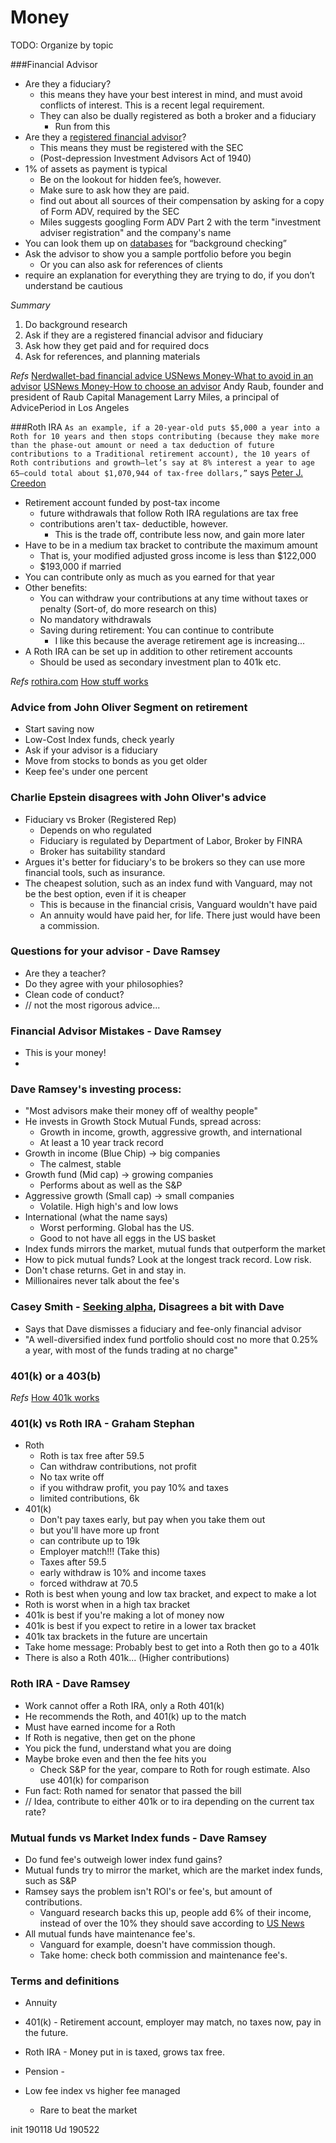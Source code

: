 Money
=======


TODO: Organize by topic

###Financial Advisor
* Are they a fiduciary?
    * this means they have your best interest in mind, and must avoid conflicts of interest. This is a recent legal requirement. 
    * They can also be dually registered as both a broker and a fiduciary
        * Run from this
* Are they a [registered financial advisor](https://money.usnews.com/investing/articles/2017-05-17/what-is-a-registered-investment-advisor)?
    * This means they must be registered with the SEC
    * (Post-depression Investment Advisors Act of 1940)
* 1% of assets as payment is typical
    * Be on the lookout for hidden fee’s, however. 
    * Make sure to ask how they are paid.
    * find out about all sources of their compensation by asking for a copy of Form ADV, required by the SEC
    * Miles suggests googling Form ADV Part 2 with the term "investment adviser registration" and the company's name
* You can look them up on [databases](Brokercheck.finra.org) for “background checking”
* Ask the advisor to show you a sample portfolio before you begin
    * Or you can also ask for references of clients
* require an explanation for everything they are trying to do, if you don’t understand be cautious

_Summary_
1. Do background research
2. Ask if they are a registered financial advisor and fiduciary
3. Ask how they get paid and for required docs
4. Ask for references, and planning materials


_Refs_
[Nerdwallet-bad financial advice ](https://www.nerdwallet.com/article/5-signs-youre-getting-bad-financial-advice)
[USNews Money-What to avoid in an advisor](https://money.usnews.com/investing/articles/2017-06-07/6-signs-your-financial-advisor-is-terrible)
[USNews Money-How to choose an advisor](https://money.usnews.com/money/personal-finance/mutual-funds/slideshows/your-7-step-checklist-to-choosing-a-financial-advisor)
Andy Raub, founder and president of Raub Capital Management
Larry Miles, a principal of AdvicePeriod in Los Angeles


###Roth IRA
```As an example, if a 20-year-old puts $5,000 a year into a Roth for 10 years and then stops contributing (because they make more than the phase-out amount or need a tax deduction of future contributions to a Traditional retirement account), the 10 years of Roth contributions and growth—let’s say at 8% interest a year to age 65—could total about $1,070,944 of tax-free dollars,”```
says [Peter J. Creedon](https://www.investopedia.com/advisor-network/advisors/54627/peter-j-creedon-cfp-chfc-clu-/)

* Retirement account funded by post-tax income
    * future withdrawals that follow Roth IRA regulations are tax free
    * contributions aren't tax- deductible, however.
        * This is the trade off, contribute less now, and gain more later
* Have to be in a medium tax bracket to contribute the maximum amount
    * That is, your modified adjusted gross income is less than $122,000
    * $193,000 if married
* You can contribute only as much as you earned for that year
* Other benefits:
    * You can withdraw your contributions at any time without taxes or penalty (Sort-of, do more research on this)
    * No mandatory withdrawals
    * Saving during retirement: You can continue to contribute
        * I like this because the average retirement age is increasing...
* A Roth IRA can be set up in addition to other retirement accounts
    * Should be used as secondary investment plan to 401k etc. 

_Refs_
[rothira.com](https://www.rothira.com/what-is-a-roth-ira)
[How stuff works](https://money.howstuffworks.com/personal-finance/retirement-planning/roth-ira4.htm)


### Advice from John Oliver Segment on retirement 
* Start saving now 
* Low-Cost Index funds, check yearly
* Ask if your advisor is a fiduciary
* Move from stocks to bonds as you get older
* Keep fee's under one percent


### Charlie Epstein disagrees with John Oliver's advice
* Fiduciary vs Broker (Registered Rep)
    * Depends on who regulated
    * Fiduciary is regulated by Department of Labor, Broker by FINRA
    * Broker has suitability standard
* Argues it's better for fiduciary's to be brokers so they can use more financial tools, such as insurance. 
* The cheapest solution, such as an index fund with Vanguard, may not be the best option, even if it is cheaper
    * This is because in the financial crisis, Vanguard wouldn't have paid
    * An annuity would have paid her, for life. There just would have been a commission. 


### Questions for your advisor - Dave Ramsey
* Are they a teacher?
* Do they agree with your philosophies?
* Clean code of conduct?
* // not the most rigorous advice...

### Financial Advisor Mistakes - Dave Ramsey
* This is your money!
* 

### Dave Ramsey's investing process:
* "Most advisors make their money off of wealthy people"
* He invests in Growth Stock Mutual Funds, spread across:
    * Growth in income, growth, aggressive growth, and international
    * At least a 10 year track record
* Growth in income (Blue Chip) -> big companies
    * The calmest, stable
* Growth fund (Mid cap) -> growing companies	
    * Performs about as well as the S&P
* Aggressive growth (Small cap) -> small companies
    * Volatile. High high's and low lows
* International (what the name says)
    * Worst performing. Global has the US. 
    * Good to not have all eggs in the US basket
* Index funds mirrors the market, mutual funds that outperform the market
* How to pick mutual funds? Look at the longest track record. Low risk.
* Don't chase returns. Get in and stay in. 
* Millionaires never talk about the fee's

### Casey Smith - [Seeking alpha](https://seekingalpha.com/article/2847756-why-dave-ramsey-is-wrong), Disagrees a bit with Dave
* Says that Dave dismisses a fiduciary and fee-only financial advisor
* "A well-diversified index fund portfolio should cost no more that 0.25% a year, with most of the funds trading at no charge"


### 401(k) or a 403(b)

_Refs_
[How 401k works](https://money.howstuffworks.com/personal-finance/retirement-planning/401k.htm)


### 401(k) vs Roth IRA - Graham Stephan
* Roth
    * Roth is tax free after 59.5
    * Can withdraw contributions, not profit
    * No tax write off
    * if you withdraw profit, you pay 10% and taxes
    * limited contributions, 6k
* 401(k)
    * Don't pay taxes early, but pay when you take them out
    * but you'll have more up front
    * can contribute up to 19k
    * Employer match!!! (Take this)
    * Taxes after 59.5
    * early withdraw is 10% and income taxes
    * forced withdraw at 70.5
* Roth is best when young and low tax bracket, and expect to make a lot
* Roth is worst when in a high tax bracket
* 401k is best if you're making a lot of money now
* 401k is best if you expect to retire in a lower tax bracket
* 401k tax brackets in the future are uncertain
* Take home message: Probably best to get into a Roth then go to a 401k
* There is also a Roth 401k... (Higher contributions)

### Roth IRA - Dave Ramsey
* Work cannot offer a Roth IRA, only a Roth 401(k)
* He recommends the Roth, and 401(k) up to the match
* Must have earned income for a Roth
* If Roth is negative, then get on the phone
* You pick the fund, understand what you are doing
* Maybe broke even and then the fee hits you
    * Check S&P for the year, compare to Roth for rough estimate. Also use 401(k) for comparison
* Fun fact: Roth named for senator that passed the bill
* // Idea, contribute to either 401k or to ira depending on the current tax rate? 


### Mutual funds vs Market Index funds - Dave Ramsey
* Do fund fee's outweigh lower index fund gains?
* Mutual funds try to mirror the market, which are the market index funds, such as S&P
* Ramsey says the problem isn't ROI's or fee's, but amount of contributions. 
    * Vanguard research backs this up, people add 6% of their income, instead of over the 10% they should save according to [US News](https://money.usnews.com/money/retirement/401ks/articles/how-much-should-you-contribute-to-a-401-k)
* All mutual funds have maintenance fee's. 
    * Vanguard for example, doesn't have commission though. 
    * Take home: check both commission and maintenance fee's. 


### Terms and definitions

* Annuity
* 401(k) - Retirement account, employer may match, no taxes now, pay in the future. 
* Roth IRA - Money put in is taxed, grows tax free. 
* Pension - 

* Low fee index vs higher fee managed
    * Rare to beat the market


init 190118
Ud 190522
